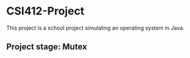 # CSI412-Project
This project is a school project simulating an operating system in Java.

## Project stage: Mutex
